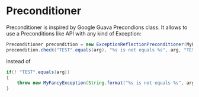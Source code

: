 Preconditioner
==============

Preconditioner is inspired by Google Guava Precondions class. It
allows to use a Preconditions like API with any kind of Exception:

```java
Preconditioner precondition = new ExceptionReflectionPreconditioner(MyFancyException.class);
precondition.check("TEST".equals(arg), "%s is not equals %s", arg, "TEST");
```

instead of

```java
if(! "TEST".equals(arg))
{
	throw new MyFancyException(String.format("%s is not equals %s", arg, "TEST"));
}
```
